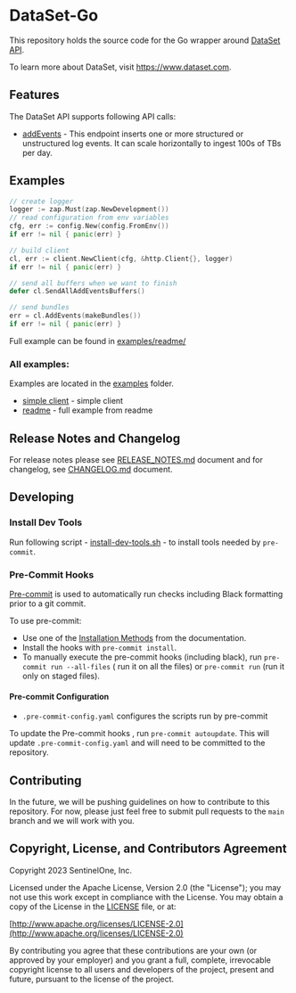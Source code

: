# DataSet-Go

This repository holds the source code for the Go wrapper around [DataSet API](https://app.scalyr.com/help/api).

To learn more about DataSet, visit https://www.dataset.com.

## Features

The DataSet API supports following API calls:

* [addEvents](https://app.scalyr.com/help/api#addEvents) - This endpoint inserts one or more structured or unstructured log events. It can scale horizontally to ingest 100s of TBs per day.


## Examples

```go
// create logger
logger := zap.Must(zap.NewDevelopment())
// read configuration from env variables
cfg, err := config.New(config.FromEnv())
if err != nil { panic(err) }

// build client
cl, err := client.NewClient(cfg, &http.Client{}, logger)
if err != nil { panic(err) }

// send all buffers when we want to finish
defer cl.SendAllAddEventsBuffers()

// send bundles
err = cl.AddEvents(makeBundles())
if err != nil { panic(err) }
```

Full example can be found in [examples/readme/](examples/readme/main.go)

### All examples:

Examples are located in the [examples](examples) folder.
* [simple client](examples/client/main.go) - simple client
* [readme](examples/readme/main.go) - full example from readme


## Release Notes and Changelog

For release notes please see [RELEASE_NOTES.md](RELEASE_NOTES.md) document and for changelog,
see [CHANGELOG.md](CHANGELOG.md) document.

## Developing

### Install Dev Tools

Run following script - [install-dev-tools.sh](scripts/install-dev-tools.sh) - to install
tools needed by `pre-commit`.

### Pre-Commit Hooks

[Pre-commit](https://pre-commit.com) is used to automatically run checks including Black formatting
prior to a git commit.

To use pre-commit:

- Use one of the [Installation Methods](https://pre-commit.com/#install) from the documentation.
- Install the hooks with `pre-commit install`.
- To manually execute the pre-commit hooks (including black), run `pre-commit run --all-files` (
  run it on all the files) or ``pre-commit run`` (run it only on staged files).

#### Pre-commit Configuration

- `.pre-commit-config.yaml` configures the scripts run by pre-commit

To update the Pre-commit hooks , run `pre-commit autoupdate`. This will update
`.pre-commit-config.yaml` and will need to be committed to the repository.

## Contributing

In the future, we will be pushing guidelines on how to contribute to this repository.  For now, please just
feel free to submit pull requests to the `main` branch and we will work with you.

## Copyright, License, and Contributors Agreement

Copyright 2023 SentinelOne, Inc.

Licensed under the Apache License, Version 2.0 (the "License"); you may not use this work except in
compliance with the License. You may obtain a copy of the License in the [LICENSE](LICENSE) file, or at:

[http://www.apache.org/licenses/LICENSE-2.0](http://www.apache.org/licenses/LICENSE-2.0)

By contributing you agree that these contributions are your own (or approved by your employer) and you
grant a full, complete, irrevocable copyright license to all users and developers of the project,
present and future, pursuant to the license of the project.
